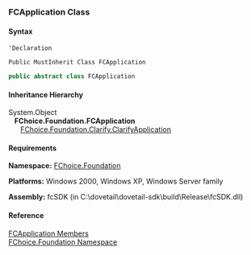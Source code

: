 ﻿### FCApplication Class

#### Syntax

```vbnet
'Declaration

Public MustInherit Class FCApplication 
```

```csharp
public abstract class FCApplication 
```

#### Inheritance Hierarchy

System.Object  
   **FChoice.Foundation.FCApplication**  
      [FChoice.Foundation.Clarify.ClarifyApplication](fcSDK~FChoice.Foundation.Clarify.ClarifyApplication.md)  

#### Requirements

**Namespace:** [FChoice.Foundation](fcSDK~FChoice.Foundation_namespace.md)

**Platforms:** Windows 2000, Windows XP, Windows Server family

**Assembly:** fcSDK (in C:\\dovetail\\dovetail-sdk\\build\\Release\\fcSDK.dll)

#### Reference

[FCApplication Members](fcSDK~FChoice.Foundation.FCApplication_members.md)  
[FChoice.Foundation Namespace](fcSDK~FChoice.Foundation_namespace.md)